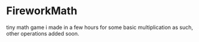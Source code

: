 # FireworkMath
tiny math game i made in a few hours for some basic multiplication as such, other operations added soon.
